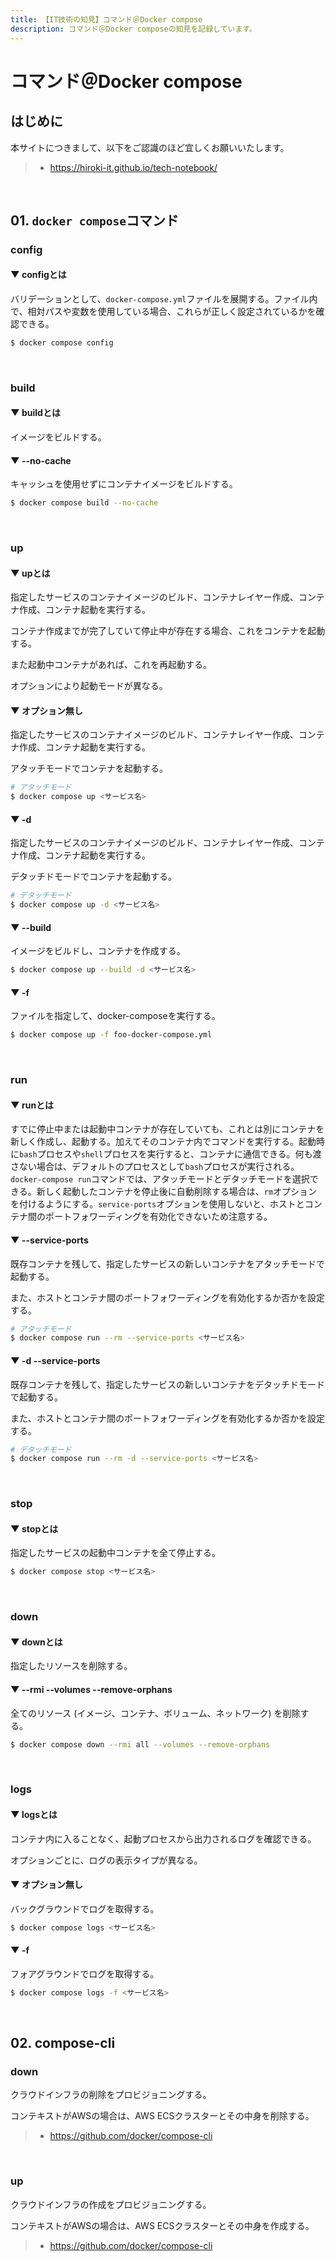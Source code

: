 ```yaml
---
title: 【IT技術の知見】コマンド＠Docker compose
description: コマンド＠Docker composeの知見を記録しています。
---
```


# コマンド＠Docker compose

## はじめに

本サイトにつきまして、以下をご認識のほど宜しくお願いいたします。

> - https://hiroki-it.github.io/tech-notebook/

<br>

## 01. `docker compose`コマンド

### config

#### ▼ configとは

バリデーションとして、`docker-compose.yml`ファイルを展開する。ファイル内で、相対パスや変数を使用している場合、これらが正しく設定されているかを確認できる。

```bash
$ docker compose config
```

<br>

### build

#### ▼ buildとは

イメージをビルドする。

#### ▼ --no-cache

キャッシュを使用せずにコンテナイメージをビルドする。

```bash
$ docker compose build --no-cache
```

<br>

### up

#### ▼ upとは

指定したサービスのコンテナイメージのビルド、コンテナレイヤー作成、コンテナ作成、コンテナ起動を実行する。

コンテナ作成までが完了していて停止中が存在する場合、これをコンテナを起動する。

また起動中コンテナがあれば、これを再起動する。

オプションにより起動モードが異なる。

#### ▼ オプション無し

指定したサービスのコンテナイメージのビルド、コンテナレイヤー作成、コンテナ作成、コンテナ起動を実行する。

アタッチモードでコンテナを起動する。

```bash
# アタッチモード
$ docker compose up <サービス名>
```

#### ▼ -d

指定したサービスのコンテナイメージのビルド、コンテナレイヤー作成、コンテナ作成、コンテナ起動を実行する。

デタッチドモードでコンテナを起動する。

```bash
# デタッチモード
$ docker compose up -d <サービス名>
```

#### ▼ --build

イメージをビルドし、コンテナを作成する。

```bash
$ docker compose up --build -d <サービス名>
```

#### ▼ -f

ファイルを指定して、docker-composeを実行する。

```bash
$ docker compose up -f foo-docker-compose.yml
```

<br>

### run

#### ▼ runとは

すでに停止中または起動中コンテナが存在していても、これとは別にコンテナを新しく作成し、起動する。加えてそのコンテナ内でコマンドを実行する。起動時に`bash`プロセスや`shell`プロセスを実行すると、コンテナに通信できる。何も渡さない場合は、デフォルトのプロセスとして`bash`プロセスが実行される。`docker-compose run`コマンドでは、アタッチモードとデタッチモードを選択できる。新しく起動したコンテナを停止後に自動削除する場合は、`rm`オプションを付けるようにする。`service-ports`オプションを使用しないと、ホストとコンテナ間のポートフォワーディングを有効化できないため注意する。

#### ▼ --service-ports

既存コンテナを残して、指定したサービスの新しいコンテナをアタッチモードで起動する。

また、ホストとコンテナ間のポートフォワーディングを有効化するか否かを設定する。

```bash
# アタッチモード
$ docker compose run --rm --service-ports <サービス名>
```

#### ▼ -d --service-ports

既存コンテナを残して、指定したサービスの新しいコンテナをデタッチドモードで起動する。

また、ホストとコンテナ間のポートフォワーディングを有効化するか否かを設定する。

```bash
# デタッチモード
$ docker compose run --rm -d --service-ports <サービス名>
```

<br>

### stop

#### ▼ stopとは

指定したサービスの起動中コンテナを全て停止する。

```bash
$ docker compose stop <サービス名>
```

<br>

### down

#### ▼ downとは

指定したリソースを削除する。

#### ▼ --rmi --volumes --remove-orphans

全てのリソース (イメージ、コンテナ、ボリューム、ネットワーク) を削除する。

```bash
$ docker compose down --rmi all --volumes --remove-orphans
```

<br>

### logs

#### ▼ logsとは

コンテナ内に入ることなく、起動プロセスから出力されるログを確認できる。

オプションごとに、ログの表示タイプが異なる。

#### ▼ オプション無し

バックグラウンドでログを取得する。

```bash
$ docker compose logs <サービス名>
```

#### ▼ -f

フォアグラウンドでログを取得する。

```bash
$ docker compose logs -f <サービス名>
```

<br>

## 02. compose-cli

### down

クラウドインフラの削除をプロビジョニングする。

コンテキストがAWSの場合は、AWS ECSクラスターとその中身を削除する。

> - https://github.com/docker/compose-cli

<br>

### up

クラウドインフラの作成をプロビジョニングする。

コンテキストがAWSの場合は、AWS ECSクラスターとその中身を作成する。

> - https://github.com/docker/compose-cli

<br>
